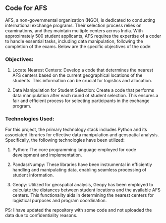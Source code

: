 ## Code for AFS

AFS, a non-governmental organization (NGO), is dedicated to conducting international exchange programs. Their selection process relies on examinations, and they maintain multiple centers across India. With approximately 500 student applicants, AFS requires the expertise of a coder to handle essential tasks, including data manipulation, following the completion of the exams. Below are the specific objectives of the code:

### Objectives:

1. Locate Nearest Centers: Develop a code that determines the nearest AFS centers based on the current geographical locations of the students. This information can be crucial for logistics and allocation.

2. Data Manipulation for Student Selection: Create a code that performs data manipulation after each round of student selection. This ensures a fair and efficient process for selecting participants in the exchange program.


### Technologies Used:
For this project, the primary technology stack includes Python and its associated libraries for effective data manipulation and geospatial analysis. Specifically, the following technologies have been utilized:

1. Python: The core programming language employed for code development and implementation.

2. Pandas/Numpy: These libraries have been instrumental in efficiently handling and manipulating data, enabling seamless processing of student information.

3. Geopy: Utilized for geospatial analysis, Geopy has been employed to calculate the distances between student locations and the available AFS centers. This functionality aids in determining the nearest centers for logistical purposes and program coordination.


PS: I have updated the repository with some code and not uploaded the data due to confidentiality reasons.